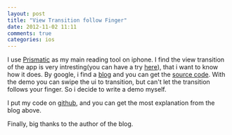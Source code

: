 ```yaml
---
layout: post
title: "View Transition follow Finger"
date: 2012-11-02 11:11
comments: true
categories: ios
---
```


I use [Prismatic](http://getprismatic.com/) as my main reading tool on iphone. I find the view transition of the app is very intresting(you can have a try [here](https://itunes.apple.com/us/app/prismatic-always-interesting/id551206444?mt=8)), that i want to know how it does. By google, i find a [blog](http://iappexperience.com/post/23551184719/chromeless) and you can get the [source code](https://github.com/dyang/DYNavigationController). With the demo you can swipe the ui to transition, but can't let the transition follows your finger. So i decide to write a demo myself.

I put my code on [github](https://github.com/hermitinhistory/FollowFinger), and you can get the most explanation from the blog above.

Finally, big thanks to the author of the blog.

